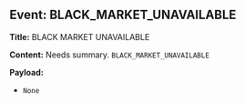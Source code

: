 ## Event: BLACK_MARKET_UNAVAILABLE

**Title:** BLACK MARKET UNAVAILABLE

**Content:**
Needs summary.
`BLACK_MARKET_UNAVAILABLE`

**Payload:**
- `None`